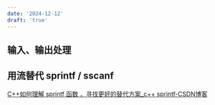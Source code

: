 ```yaml
---
date: '2024-12-12'
draft: 'true'
---
```


## 输入、输出处理

## 用流替代 sprintf / sscanf
[C++如何理解 sprintf 函数 ，寻找更好的替代方案_c++ sprintf-CSDN博客](https://blog.csdn.net/Hodors/article/details/136045381)